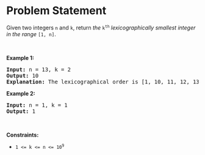 # Problem Statement

<p>Given two integers <code>n</code> and <code>k</code>, return <em>the</em> <code>k<sup>th</sup></code> <em>lexicographically smallest integer in the range</em> <code>[1, n]</code>.</p>

<p>&nbsp;</p>
<p><strong>Example 1:</strong></p>

<pre>
<strong>Input:</strong> n = 13, k = 2
<strong>Output:</strong> 10
<strong>Explanation:</strong> The lexicographical order is [1, 10, 11, 12, 13, 2, 3, 4, 5, 6, 7, 8, 9], so the second smallest number is 10.
</pre>

<p><strong>Example 2:</strong></p>

<pre>
<strong>Input:</strong> n = 1, k = 1
<strong>Output:</strong> 1
</pre>

<p>&nbsp;</p>
<p><strong>Constraints:</strong></p>

<ul>
	<li><code>1 &lt;= k &lt;= n &lt;= 10<sup>9</sup></code></li>
</ul>
